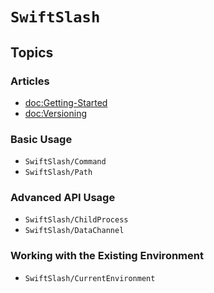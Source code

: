 # ``SwiftSlash``

## Topics

### Articles

- <doc:Getting-Started>
- <doc:Versioning>

### Basic Usage

- ``SwiftSlash/Command``
- ``SwiftSlash/Path``

### Advanced API Usage

- ``SwiftSlash/ChildProcess``
- ``SwiftSlash/DataChannel``

### Working with the Existing Environment

- ``SwiftSlash/CurrentEnvironment``
